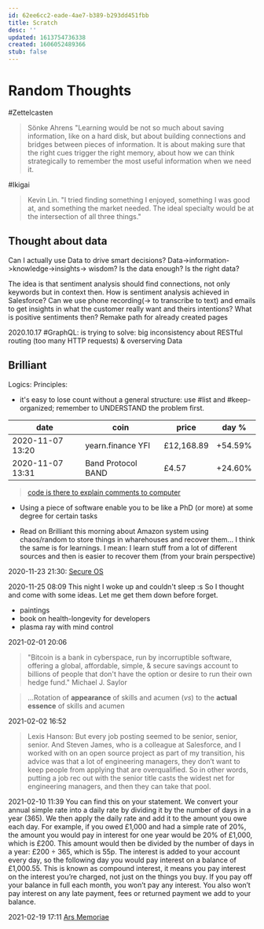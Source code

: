 ```yaml
---
id: 62ee6cc2-eade-4ae7-b389-b293dd451fbb
title: Scratch
desc: ''
updated: 1613754736338
created: 1606052489366
stub: false
---
```


# Random Thoughts

#Zettelcasten
> Sönke Ahrens "Learning would be not so much about saving information, like on a hard disk, but about building connections and bridges between pieces of information. It is about making sure that the right cues trigger the right memory, about how we can think strategically to remember the most useful information when we need it.


#Ikigai
> Kevin Lin. "I tried finding something I enjoyed, something I was good at, and something the market needed. The ideal specialty would be at the intersection of all three things."


## Thought about data
Can I actually use Data to drive smart decisions?
Data->information->knowledge->insights-> wisdom?
Is the data enough?
Is the right data?

The idea is that sentiment analysis should find connections, not only keywords but in context then.
How is sentiment analysis achieved in Salesforce? Can we use phone recording(-> to transcribe  to text) and emails to get insights in what the customer really want and theirs intentions?
What is positive sentiments then?
Remake path for already created pages

2020.10.17
 #GraphQL: is trying to solve: big inconsistency about RESTful routing (too many HTTP requests) & overserving Data

 ## Brilliant

Logics:
Principles:
- it's easy to lose count without a general structure: use #list and #keep-organized; remember to UNDERSTAND the problem first.


date| coin | price | day %
--|--|--|--
2020-11-07 13:20| yearn.finance YFI | £12,168.89 | +54.59%
2020-11-07 13:31| Band Protocol BAND |£4.57 |+24.60%
 
> [code is there to explain comments to computer](https://www.youtube.com/watch?v=azcrPFhaY9k)

- Using a piece of software enable you to be like a PhD (or more) at some degree for certain tasks

- Read on Brilliant this morning about Amazon system using chaos/random to store things in wharehouses and recover them...
I think the same is for learnings.
I mean: I learn stuff from a lot of different sources and then is easier to recover them (from your brain perspective)

2020-11-23 21:30: [Secure OS](https://www.qubes-os.org/intro/)

2020-11-25 08:09 This night I woke up and couldn't sleep :s 
So I thought and come with some ideas. Let me get them down before forget.
- paintings
- book on health-longevity for developers
- plasma ray with mind control 


2021-02-01 20:06
> "Bitcoin is a bank in cyberspace,
run by incorruptible software,
offering a global, affordable, simple,
& secure savings account to billions of
people that don't have the option or desire
to run their own hedge fund."
Michael J. Saylor

>...Rotation of **appearance** of skills and acumen (_vs_) to the **actual essence** of skills and acumen  

2021-02-02 16:52
> Lexis Hanson:
But every job posting seemed to be senior, senior, senior. And Steven James, who is a colleague at Salesforce, and I worked with on an open source project as part of my transition, his advice was that a lot of engineering managers, they don’t want to keep people from applying that are overqualified. So in other words, putting a job rec out with the senior title casts the widest net for engineering managers, and then they can take that pool.

2021-02-10 11:39
You can find this on your statement. We convert your annual simple rate into a daily rate by dividing it by the number of days in a year (365). We then apply the daily rate and add it to the amount you owe each day. For example, if you owed £1,000 and had a simple rate of 20%, the amount you would pay in interest for one year would be 20% of £1,000, which is £200. This amount would then be divided by the number of days in a year: £200 ÷ 365, which is 55p. The interest is added to your account every day, so the following day you would pay interest on a balance of £1,000.55. This is known as compound interest, it means you pay interest on the interest you’re charged, not just on the things you buy. If you pay off your balance in full each month, you won’t pay any interest. You also won’t pay interest on any late payment, fees or returned payment we add to your balance.

2021-02-19 17:11
[Ars Memoriae](https://www.amazon.it/Arte-della-memoria-Giordano-Bruno-ebook/dp/B00IFQ8S0A/ref=sr_1_3?__mk_it_IT=%C3%85M%C3%85%C5%BD%C3%95%C3%91&dchild=1&keywords=gianni+golfera&qid=1613753641&sr=8-3)